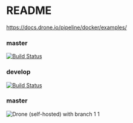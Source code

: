 # README

https://docs.drone.io/pipeline/docker/examples/





### master
[![Build Status](http://home.louislabs.com:52101/api/badges/louiscklaw/drone-ci-playlist/status.svg?ref=refs/heads/master)](http://home.louislabs.com:52101/louiscklaw/drone-ci-playlist)


### develop
[![Build Status](http://home.louislabs.com:52101/api/badges/louiscklaw/drone-ci-playlist/status.svg?ref=refs/heads/develop)](http://home.louislabs.com:52101/louiscklaw/drone-ci-playlist)

### master
![Drone (self-hosted) with branch](https://img.shields.io/drone/build/louiscklaw/drone-ci-playlist/master?server=http%3A%2F%2Fhome.louislabs.com%3A52101&style=plastic)
1
1
